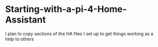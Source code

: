 # Starting-with-a-pi-4-Home-Assistant
I plan to copy sections of the HA files I set up to get things working as a help to others
